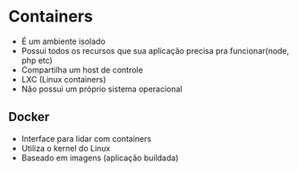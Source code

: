 # Containers
- É um ambiente isolado
- Possui todos os recursos que sua aplicação precisa pra funcionar(node, php etc)
- Compartilha um host de controle
- LXC (Linux containers)
- Não possui um próprio sistema operacional

## Docker
- Interface para lidar com containers
- Utiliza o kernel do Linux
- Baseado em imagens (aplicação buildada)

